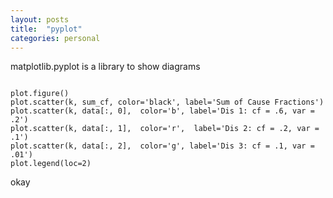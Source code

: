 ```yaml
---
layout: posts
title:  "pyplot"
categories: personal
---
```


matplotlib.pyplot is a library to show diagrams


```

plot.figure()
plot.scatter(k, sum_cf, color='black', label='Sum of Cause Fractions')
plot.scatter(k, data[:, 0],  color='b', label='Dis 1: cf = .6, var = .2')
plot.scatter(k, data[:, 1],  color='r',  label='Dis 2: cf = .2, var = .1')
plot.scatter(k, data[:, 2],  color='g', label='Dis 3: cf = .1, var = .01')
plot.legend(loc=2)

```

okay
